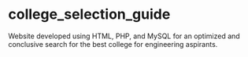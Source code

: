 # college_selection_guide
Website developed using HTML, PHP, and MySQL for an optimized and conclusive search for the best college for engineering aspirants.
